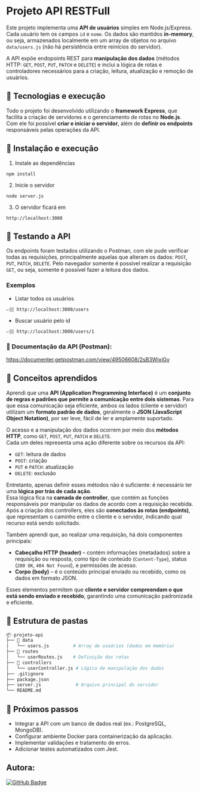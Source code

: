 # Projeto API RESTFull

Este projeto implementa uma **API de usuários** simples em Node.js/Express. Cada usuário tem os campos `id` e `nome`. Os dados são mantidos **in-memory**, ou seja, armazenados localmente em um array de objetos no arquivo `data/users.js` (não há persistência entre reinícios do servidor).

A API expõe endopoints REST para **manipulação dos dados** (métodos HTTP: `GET`, `POST`, `PUT`, `PATCH` e `DELETE`) e inclui a lógica de rotas e controladores necessários para a criação, leitura, atualização e remoção de usuários.

## 🚀 Tecnologias e execução

Todo o projeto foi desenvolvido utilizando o **framework Express**, que facilita a criação de servidores e o gerenciamento de rotas no **Node.js**.  
Com ele foi possível **criar e iniciar o servidor**, além de **definir os endpoints** responsáveis pelas operações da API.

## 🔧 Instalação e execução

1. Instale as dependências
```
npm install
```
2. Inicie o servidor
```
node server.js
```
3. O servidor ficará em
```
http://localhost:3000
```
## 🧩 Testando a API
Os endpoints foram testados utilizando o Postman, com ele pude verificar todas as requisições, principalmente aquelas que alteram os dados: `POST`, `PUT`, `PATCH`, `DELETE`. Pelo navegador somente é possível realizar a requisição  `GET`, ou seja, somente é possível fazer a leitura dos dados.

### Exemplos
* Listar todos os usuários
```
👉🏽 http://localhost:3000/users
```
* Buscar usuário pelo id
```
👉🏽 http://localhost:3000/users/1
```
### 🔗 Documentação da API (Postman): 
https://documenter.getpostman.com/view/49506608/2sB3WjxiGv

## 🧠 Conceitos aprendidos

Aprendi que uma **API (Application Programming Interface)** é um **conjunto de regras e padrões que permite a comunicação entre dois sistemas**. Para que essa comunicação seja eficiente, ambos os lados (cliente e servidor) utilizam um **formato padrão de dados**, geralmente o **JSON (JavaScript Object Notation)**, por ser leve, fácil de ler e amplamente suportado.

O acesso e a manipulação dos dados ocorrem por meio dos **métodos HTTP**, como `GET`, `POST`, `PUT`, `PATCH` e `DELETE`.  
Cada um deles representa uma ação diferente sobre os recursos da API:
* `GET`: leitura de dados
* `POST`: criação
* `PUT` e `PATCH`: atualização
* `DELETE`: exclusão

Entretanto, apenas definir esses métodos não é suficiente: é necessário ter uma **lógica por trás de cada ação**.  
Essa lógica fica na **camada de controller**, que contém as funções responsáveis por manipular os dados de acordo com a requisição recebida.  
Após a criação dos controllers, eles são **conectados às rotas (endpoints)**, que representam o caminho entre o cliente e o servidor, indicando qual recurso está sendo solicitado.

Também aprendi que, ao realizar uma requisição, há dois componentes principais:
- **Cabeçalho HTTP (header)** – contém informações (metadados) sobre a requisição ou resposta, como tipo de conteúdo (`Content-Type`), status (`200 OK`, `404 Not Found`), e permissões de acesso.
- **Corpo (body)** – é o conteúdo principal enviado ou recebido, como os dados em formato JSON.

Esses elementos permitem que **cliente e servidor compreendam o que está sendo enviado e recebido**, garantindo uma comunicação padronizada e eficiente.

## 📂 Estrutura de pastas
```bash
📦 projeto-api
├── 📁 data
│   └── users.js         # Array de usuários (dados em memória)
├── 📁 routes
│   └── userRoutes.js    # Definição das rotas
├── 📁 controllers
│   └── userController.js # Lógica de manipulação dos dados
├── .gitignore
├── package.json
├── server.js             # Arquivo principal do servidor
└── README.md
```
## 💭 Próximos passos
* Integrar a API com um banco de dados real (ex.: PostgreSQL, MongoDB).
* Configurar ambiente Docker para containerização da aplicação.
* Implementar validações e tratamento de erros.
* Adicionar testes automatizados com Jest.

## Autora:

[![GitHub Badge](https://img.shields.io/badge/-Sara%20Santos-000?style=flat&logo=GitHub&logoColor=white)](https://github.com/sarasantosdev)
